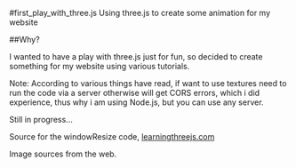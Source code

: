 #first_play_with_three.js
Using three.js to create some animation for my website

##Why?

I wanted to have a play with three.js just for fun, so decided to create something for my website using various tutorials.

Note: According to various things have read, if want to use textures need to run the code via a server otherwise will get CORS errors, which i did experience, thus why i am using Node.js, but you can use any server.

Still in progress...

Source for the windowResize code, [learningthreejs.com](http://learningthreejs.com/blog/2011/08/30/window-resize-for-your-demos/)

Image sources from the web.
